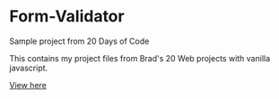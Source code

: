 # Form-Validator
Sample project from 20 Days of Code

This contains my project files from Brad's 20 Web projects with vanilla javascript.

[View here](https://awaji-kachi.github.io/Form-Validator/)
